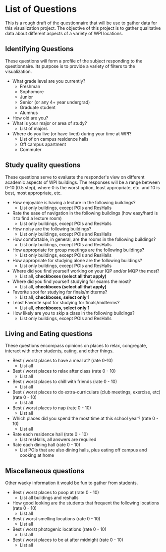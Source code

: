 # List of Questions
This is a rough draft of the questionnaire that will be use to gather data for this visualization project. The objective of this project is to gather qualitative data about different aspects of a variety of WPI locations.

## Identifying Questions
These questions will form a profile of the subject responding to the questionnaire. Its purpose is to provide a variety of filters to the visualization.

* What grade level are you currently?
  * Freshman
  * Sophomore
  * Junior
  * Senior (or any 4+ year undergrad)
  * Graduate student
  * Alumnus
* How old are you?
* What is your major or area of study?
  * List of majors
* Where do you live (or have lived) during your time at WPI?
  * List of on campus residence halls
  * Off campus apartment
  * Commuter

## Study quality questions
These questions serve to evaluate the responder's view on different academic aspects of WPI buildings. The responses will be a range between 0-10 (0.5 step), where 0 is the worst option, least appropriate, etc. and 10 is best, most appropriate, etc.

* How enjoyable is having a lecture in the following buildings?
  * List only buildings, except POIs and ResHalls
* Rate the ease of navigation in the following buildings (how easy/hard is it to find a lecture room)
  * List only buildings, except POIs and ResHalls
* How noisy are the following buildings?
  * List only buildings, except POIs and ResHalls
* How comfortable, in general, are the rooms in the following buildings?
  * List only buildings, except POIs and ResHalls
* How appropriate for group meetings are the following buildings?
  * List only buildings, except POIs and ResHalls
* How appropriate for studying alone are the following buildings?
  * List only buildings, except POIs and ResHalls
* Where did you find yourself working on your IQP and/or MQP the most?
  * List all, **checkboxes (select all that apply)**
* Where did you find yourself studying for exams the most?
  * List all, **checkboxes (select all that apply)**
* Favorite spot for studying for finals/midterms?
  * List all, **checkboxes, select only 1**
* Least Favorite spot for studying for finals/midterms?
  * List all, **checkboxes, select only 1**
* How likely are you to skip a class in the following buildings?
  * List only buildings, except POIs and ResHalls


## Living and Eating questions
These questions encompass opinions on places to relax, congregate, interact with other students, eating, and other things.

* Best / worst places to have a meal at? (rate 0-10)
  * List all
* Best / worst places to relax after class (rate 0 - 10)
  * List all
* Best / worst places to chill with friends (rate 0 - 10)
  * List all
* Best / worst places to do extra-curriculars (club meetings, exercise, etc) (rate 0 - 10)
  * List all
* Best / worst places to nap (rate 0 - 10)
  * List all
* Which places did you spend the most time at this school year? (rate 0 - 10)
  * List all
* Rate each residence hall (rate 0 - 10)
  * List resHalls, all answers are required
* Rate each dining hall (rate 0 - 10)
  * List POIs that are also dining halls, plus eating off campus and cooking at home

## Miscellaneous questions
Other wacky information it would be fun to gather from students.

* Best / worst places to poop at (rate 0 - 10)
  * List all buildings and reshalls
* How good looking are the students that frequent the following locations (rate 0 - 10)
  * List all
* Best / worst smelling locations (rate 0 - 10)
  * List all
* Best / worst photogenic locations (rate 0 - 10)
  * List all
* Best / worst places to be at after midnight (rate 0 - 10)
  * List all